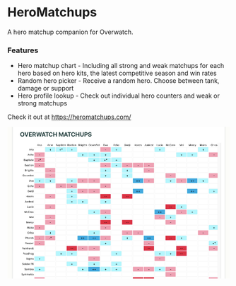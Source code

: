 # HeroMatchups

A hero matchup companion for Overwatch.

### Features
* Hero matchup chart - Including all strong and weak matchups for each hero based on hero kits, the latest competitive season and win rates 
* Random hero picker - Receive a random hero. Choose between tank, damage or support 
* Hero profile lookup - Check out individual hero counters and weak or strong matchups

Check it out at https://heromatchups.com/

![](client/public/heromatchups-screenshot02.png)
